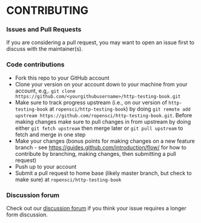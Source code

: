 # CONTRIBUTING #

### Issues and Pull Requests

If you are considering a pull request, you may want to open an issue first to discuss with the maintainer(s).

### Code contributions

* Fork this repo to your GitHub account
* Clone your version on your account down to your machine from your account, e.g,. `git clone https://github.com/<yourgithubusername>/http-testing-book.git`
* Make sure to track progress upstream (i.e., on our version of `http-testing-book` at `ropensci/http-testing-book`) by doing `git remote add upstream https://github.com/ropensci/http-testing-book.git`. Before making changes make sure to pull changes in from upstream by doing either `git fetch upstream` then merge later or `git pull upstream` to fetch and merge in one step
* Make your changes (bonus points for making changes on a new feature branch - see <https://guides.github.com/introduction/flow/> for how to contribute by branching, making changes, then submitting a pull request)
* Push up to your account
* Submit a pull request to home base (likely master branch, but check to make sure) at `ropensci/http-testing-book`

### Discussion forum

Check out our [discussion forum](https://discuss.ropensci.org) if you think your issue requires a longer form discussion.
